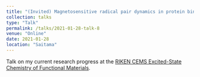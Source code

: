 ```yaml
---
title: "(Invited) Magnetosensitive radical pair dynamics in protein binding pockets"
collection: talks
type: "Talk"
permalink: /talks/2021-01-28-talk-8
venue: "Online"
date: 2021-01-28
location: "Saitama"
---
```


Talk on my current research progress at the [RIKEN CEMS Excited-State Chemistry of Functional Materials](https://cems.riken.jp/topicalmeeting/007_excitedstate/).